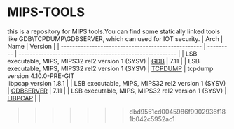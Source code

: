 # MIPS-TOOLS
this is a repository for MIPS tools.You can find some statically linked tools like GDB\TCPDUMP\GDBSERVER, which can used for IOT security.
| Arch                                               | Name      | Version                                                  |
| -------------------------------------------------- | --------- | -------------------------------------------------------- |
| LSB executable, MIPS, MIPS32 rel2 version 1 (SYSV) | [GDB](https://github.com/LordCasser/MIPS-TOOLS/tree/main/gdb%26gdbserver)      | 7.11                                                     |
| LSB executable, MIPS, MIPS32 rel2 version 1 (SYSV) | [TCPDUMP](https://github.com/LordCasser/MIPS-TOOLS/tree/main/tcpdump)   | tcpdump version 4.10.0-PRE-GIT<br/>libpcap version 1.8.1 |
| LSB executable, MIPS, MIPS32 rel2 version 1 (SYSV) | [GDBSERVER](https://github.com/LordCasser/MIPS-TOOLS/tree/main/gdb%26gdbserver) | 7.11                                                     |
| LSB executable, MIPS, MIPS32 rel2 version 1 (SYSV) | [LIBPCAP](https://github.com/LordCasser/MIPS-TOOLS/tree/main/libpcap)   |                                                          |
>>>>>>> dbd9551cd0045986f9902936f181b042c5952ac1

